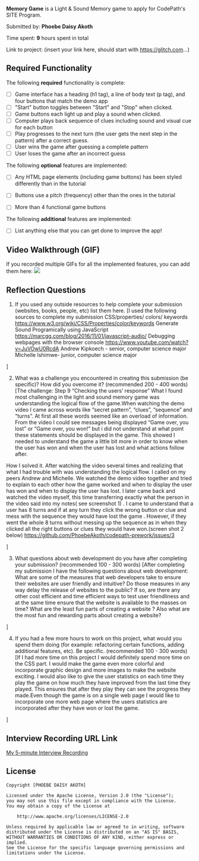 **Memory Game** is a Light & Sound Memory game to apply for CodePath's SITE Program. 

Submitted by: **Phoebe Daisy Akoth**

Time spent: **9** hours spent in total

Link to project: (insert your link here, should start with https://glitch.com...)

## Required Functionality

The following **required** functionality is complete:

* [ ] Game interface has a heading (h1 tag), a line of body text (p tag), and four buttons that match the demo app
* [ ] "Start" button toggles between "Start" and "Stop" when clicked. 
* [ ] Game buttons each light up and play a sound when clicked. 
* [ ] Computer plays back sequence of clues including sound and visual cue for each button
* [ ] Play progresses to the next turn (the user gets the next step in the pattern) after a correct guess. 
* [ ] User wins the game after guessing a complete pattern
* [ ] User loses the game after an incorrect guess

The following **optional** features are implemented:

* [ ] Any HTML page elements (including game buttons) has been styled differently than in the tutorial
* [ ] Buttons use a pitch (frequency) other than the ones in the tutorial
* [ ] More than 4 functional game buttons


The following **additional** features are implemented:

- [ ] List anything else that you can get done to improve the app!

## Video Walkthrough (GIF)

If you recorded multiple GIFs for all the implemented features, you can add them here:
![](https://user-images.githubusercontent.com/102623447/161863970-8e2fef7b-3a75-4736-8f9d-1cf096d34ccd.gif
)


## Reflection Questions
1. If you used any outside resources to help complete your submission (websites, books, people, etc) list them here. 
[I used the following sources to complete my submission
CSS/properties/ colors/ keywords https://www.w3.org/wiki/CSS/Properties/color/keywords 
Generate Sound Programically using JavaScript https://marcgg.com/blog/2016/11/01/javascript-audio/ 
Debugging webpages with the browser console https://www.youtube.com/watch?v=JuVOwU0RcdA 
Andrew Kipkoech -  senior, computer science major
Michelle Ishimwe- junior, computer science major

]

2. What was a challenge you encountered in creating this submission (be specific)? How did you overcome it? (recommended 200 - 400 words) 
[The challenge: Step 9 “Checking the users’ response”
What I found most challenging in the light and sound memory game was understanding the logical flow of the game.When watching the demo video I came across words like “secret pattern”, “clues”, “sequence” and “turns”. At first all these words seemed like an overload of information. From the video I could see messages being displayed “Game over, you lost” or “Game over, you won!” but i did not understand at what point these statements should be displayed in the game. This showed I needed to understand the game a little bit more in order to know when the user has won and when the user has lost and what actions follow after.

How I solved it.
After watching the video several times  and realizing that what I had trouble with was understanding  the logical flow. I called on my peers Andrew and Michelle. We watched the demo video together and tried to explain to each other how the game worked and when to display the user has won and when to display the user has lost. I later came back and watched the video myself, this time transferring exactly what the person in the video said into my notes( see screenshot 1) .  I came to understand that a user has 8 turns and if at any turn they click the wrong button or clue and mess with the sequence they would have lost the game . However, if they went the whole 8 turns without messing up the sequence as in when they clicked all the right buttons or clues they would have won.(screen shot 2 below)
https://github.com/PhoebeAkoth/codepath-prework/issues/3

]

3. What questions about web development do you have after completing your submission? (recommended 100 - 300 words) 
[After completing my submission I have the following questions about web development:
What are some of the measures that  web developers take to ensure their websites are user friendly and intuitive? Do those measures in any way delay the release of websites to the public? If so, are there any other cost efficient and time efficient ways to test user friendliness and at the same time ensure that the website is available to the masses on time? What are the least fun parts of creating a website ? Also what are the most fun and rewarding  parts about creating a website?

]

4. If you had a few more hours to work on this project, what would you spend them doing (for example: refactoring certain functions, adding additional features, etc). Be specific. (recommended 100 - 300 words) 
[If I had more time on this project I would definitely spend more time on the CSS part. I would make the game even more colorful and incorporate  graphic design and more images to make the website exciting. I would also like to give the user statistics on each time they play the game on how much they have improved from the last time they played. This ensures that after they play they can see the progress they made.Even though the game is on a single web page I would like to incorporate one more  web page where the  users statistics are incorporated after they have won or lost the game.

]



## Interview Recording URL Link

[My 5-minute Interview Recording](https://www.loom.com/share/1f3eb251e5594a3b9134bb647264e945)


## License

    Copyright [PHOEBE DAISY AKOTH]

    Licensed under the Apache License, Version 2.0 (the "License");
    you may not use this file except in compliance with the License.
    You may obtain a copy of the License at

        http://www.apache.org/licenses/LICENSE-2.0

    Unless required by applicable law or agreed to in writing, software
    distributed under the License is distributed on an "AS IS" BASIS,
    WITHOUT WARRANTIES OR CONDITIONS OF ANY KIND, either express or implied.
    See the License for the specific language governing permissions and
    limitations under the License.
